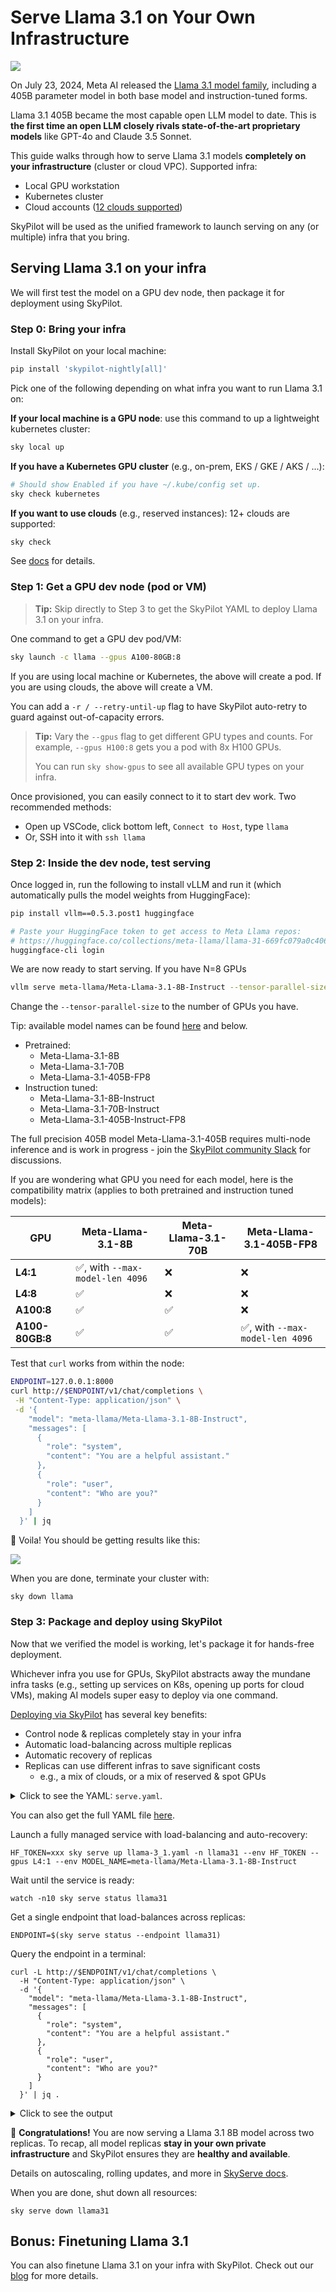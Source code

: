 # Serve Llama 3.1 on Your Own Infrastructure

![](https://i.imgur.com/kQGzHI6.png)

On July 23, 2024, Meta AI released the [Llama 3.1 model family](https://ai.meta.com/blog/meta-llama-3-1/), including a 405B parameter model in both base model and instruction-tuned forms.

Llama 3.1 405B became the most capable open LLM model to date. This is **the first time an open LLM closely rivals state-of-the-art proprietary models** like GPT-4o and Claude 3.5 Sonnet.

This guide walks through how to serve Llama 3.1 models **completely on your infrastructure** (cluster or cloud VPC). Supported infra:

- Local GPU workstation
- Kubernetes cluster
- Cloud accounts ([12 clouds supported](https://skypilot.readthedocs.io/en/latest/getting-started/installation.html))

SkyPilot will be used as the unified framework to launch serving on any (or multiple) infra that you bring.

## Serving Llama 3.1 on your infra

We will first test the model on a GPU dev node, then package it for deployment using SkyPilot.

### Step 0: Bring your infra

Install SkyPilot on your local machine:

```bash
pip install 'skypilot-nightly[all]'
```

Pick one of the following depending on what infra you want to run Llama 3.1 on:

**If your local machine is a GPU node**: use this command to up a lightweight kubernetes cluster:

```bash
sky local up
```

**If you have a Kubernetes GPU cluster** (e.g., on-prem, EKS / GKE / AKS / ...):

```bash
# Should show Enabled if you have ~/.kube/config set up.
sky check kubernetes
```

**If you want to use clouds** (e.g., reserved instances): 12+ clouds are supported:

```bash
sky check
```

See [docs](https://skypilot.readthedocs.io/en/latest/getting-started/installation.html) for details.

### Step 1: Get a GPU dev node (pod or VM)

> **Tip:** Skip directly to Step 3 to get the SkyPilot YAML to deploy Llama 3.1 on your infra.

One command to get a GPU dev pod/VM:
```bash
sky launch -c llama --gpus A100-80GB:8
```
If you are using local machine or Kubernetes, the above will create a pod. If you are using clouds, the above will create a VM.

You can add a `-r / --retry-until-up` flag to have SkyPilot auto-retry to guard against out-of-capacity errors.


> **Tip:** Vary the `--gpus` flag to get different GPU types and counts. For example, `--gpus H100:8` gets you a pod with 8x H100 GPUs.
>
> You can run `sky show-gpus` to see all available GPU types on your infra.


Once provisioned, you can easily connect to it to start dev work. Two recommended methods:
- Open up VSCode, click bottom left, `Connect to Host`, type `llama`
- Or, SSH into it with `ssh llama`

### Step 2: Inside the dev node, test serving

Once logged in, run the following to install vLLM and run it (which automatically pulls the model weights from HuggingFace):
```bash
pip install vllm==0.5.3.post1 huggingface

# Paste your HuggingFace token to get access to Meta Llama repos:
# https://huggingface.co/collections/meta-llama/llama-31-669fc079a0c406a149a5738f
huggingface-cli login
```

We are now ready to start serving.  If you have N=8 GPUs
```bash
vllm serve meta-llama/Meta-Llama-3.1-8B-Instruct --tensor-parallel-size 8
```
Change the `--tensor-parallel-size` to the number of GPUs you have.

Tip: available model names can be found [here](https://huggingface.co/collections/meta-llama/llama-31-669fc079a0c406a149a5738f) and below.
- Pretrained:
  - Meta-Llama-3.1-8B
  - Meta-Llama-3.1-70B
  - Meta-Llama-3.1-405B-FP8
- Instruction tuned:
  - Meta-Llama-3.1-8B-Instruct
  - Meta-Llama-3.1-70B-Instruct
  - Meta-Llama-3.1-405B-Instruct-FP8


The full precision 405B model Meta-Llama-3.1-405B requires multi-node inference and is work in progress - join the [SkyPilot community Slack](https://slack.skypilot.co/) for discussions.

If you are wondering what GPU you need for each model, here is the compatibility matrix (applies to both pretrained and instruction tuned models):

| **GPU**         	| **Meta-Llama-3.1-8B**        	| **Meta-Llama-3.1-70B** 	| **Meta-Llama-3.1-405B-FP8**  	|
|-----------------	|------------------------------	|------------------------	|------------------------------	|
| **L4:1**        	| ✅, with `--max-model-len 4096` 	| ❌                      	| ❌                            	|
| **L4:8**        	| ✅                            	| ❌                      	| ❌                            	|
| **A100:8**      	| ✅                            	| ✅                      	| ❌                            	|
| **A100-80GB:8** 	| ✅                            	| ✅                      	| ✅, with `--max-model-len 4096` 	|

Test that `curl` works from within the node:
```bash
ENDPOINT=127.0.0.1:8000
curl http://$ENDPOINT/v1/chat/completions \
 -H "Content-Type: application/json" \
 -d '{
    "model": "meta-llama/Meta-Llama-3.1-8B-Instruct",
    "messages": [
      {
        "role": "system",
        "content": "You are a helpful assistant."
      },
      {
        "role": "user",
        "content": "Who are you?"
      }
    ]
  }' | jq
```

🎉 Voila! You should be getting results like this:

![](./llama3.1-curl-outputs.png)

When you are done, terminate your cluster with:
```
sky down llama
```

### Step 3: Package and deploy using SkyPilot

Now that we verified the model is working, let's package it for hands-free deployment.

Whichever infra you use for GPUs, SkyPilot abstracts away the mundane infra tasks (e.g., setting up services on K8s, opening up ports for cloud VMs), making AI models super easy to deploy via one command.

[Deploying via SkyPilot](https://skypilot.readthedocs.io/en/latest/serving/sky-serve.html) has several key benefits:
- Control node & replicas completely stay in your infra
- Automatic load-balancing across multiple replicas
- Automatic recovery of replicas
- Replicas can use different infras to save significant costs
  - e.g., a mix of clouds, or a mix of reserved & spot GPUs 

<details>
<summary>Click to see the YAML: <code>serve.yaml</code>.</summary>

```yaml

envs:
  MODEL_NAME: meta-llama/Meta-Llama-3.1-8B-Instruct
  HF_TOKEN: # TODO: Fill with your own huggingface token, or use --env to pass.

service:
  replicas: 2
  # An actual request for readiness probe.
  readiness_probe:
    path: /v1/chat/completions
    post_data:
      model: $MODEL_NAME
      messages:
        - role: user
          content: Hello! What is your name?
      max_tokens: 1

resources:
  accelerators: {L4:8, A10g:8, A10:8, A100:4, A100:8, A100-80GB:2, A100-80GB:4, A100-80GB:8}
  # accelerators: {L4, A10g, A10, L40, A40, A100, A100-80GB} # We can use cheaper accelerators for 8B model.
  cpus: 32+
  disk_size: 1000  # Ensure model checkpoints can fit.
  disk_tier: best
  ports: 8081  # Expose to internet traffic.

setup: |
  pip install vllm==0.5.3post1
  pip install vllm-flash-attn==2.5.9.post1
  # Install Gradio for web UI.
  pip install gradio openai

run: |
  echo 'Starting vllm api server...'
  
  vllm serve $MODEL_NAME \
    --tensor-parallel-size $SKYPILOT_NUM_GPUS_PER_NODE \
    --max-model-len 4096 \
    --port 8081 \
    2>&1 | tee api_server.log &

  while ! `cat api_server.log | grep -q 'Uvicorn running on'`; do
    echo 'Waiting for vllm api server to start...'
    sleep 5
  done
  
  echo 'Starting gradio server...'
  git clone https://github.com/vllm-project/vllm.git || true
  python vllm/examples/gradio_openai_chatbot_webserver.py \
    -m $MODEL_NAME \
    --port 8811 \
    --model-url http://localhost:8081/v1
```

</details>

You can also get the full YAML file [here](https://github.com/skypilot-org/skypilot/blob/master/llm/llama-3_1/llama-3_1.yaml).

Launch a fully managed service with load-balancing and auto-recovery:

```
HF_TOKEN=xxx sky serve up llama-3_1.yaml -n llama31 --env HF_TOKEN --gpus L4:1 --env MODEL_NAME=meta-llama/Meta-Llama-3.1-8B-Instruct
```

Wait until the service is ready:

```
watch -n10 sky serve status llama31
```

Get a single endpoint that load-balances across replicas:

```
ENDPOINT=$(sky serve status --endpoint llama31)
```

Query the endpoint in a terminal:
```
curl -L http://$ENDPOINT/v1/chat/completions \
  -H "Content-Type: application/json" \
  -d '{
    "model": "meta-llama/Meta-Llama-3.1-8B-Instruct",
    "messages": [
      {
        "role": "system",
        "content": "You are a helpful assistant."
      },
      {
        "role": "user",
        "content": "Who are you?"
      }
    ]
  }' | jq .
```


<details>
<summary>Click to see the output</summary>

```console
{
  "id": "chat-5cdbc2091c934e619e56efd0ed85e28f",
  "object": "chat.completion",
  "created": 1721784853,
  "model": "meta-llama/Meta-Llama-3.1-8B-Instruct",
  "choices": [
    {
      "index": 0,
      "message": {
        "role": "assistant",
        "content": "I am a helpful assistant, here to provide information and assist with tasks to the best of my abilities. I'm a computer program designed to simulate conversation and answer questions on a wide range of topics. I can help with things like:\n\n* Providing definitions and explanations\n* Answering questions on history, science, and technology\n* Generating text and ideas\n* Translating languages\n* Offering suggestions and recommendations\n* And more!\n\nI'm constantly learning and improving, so feel free to ask me anything. What can I help you with today?",
        "tool_calls": []
      },
      "logprobs": null,
      "finish_reason": "stop",
      "stop_reason": null
    }
  ],
  "usage": {
    "prompt_tokens": 25,
    "total_tokens": 136,
    "completion_tokens": 111
  }
}
```

</details>

🎉 **Congratulations!** You are now serving a Llama 3.1 8B model across two replicas. To recap, all model replicas **stay in your own private infrastructure** and SkyPilot ensures they are **healthy and available**.


Details on autoscaling, rolling updates, and more in [SkyServe docs](https://skypilot.readthedocs.io/en/latest/serving/sky-serve.html).

When you are done, shut down all resources:

```
sky serve down llama31
```

## Bonus: Finetuning Llama 3.1
You can also finetune Llama 3.1 on your infra with SkyPilot. Check out our [blog](https://blog.skypilot.co/finetune-llama-31-on-your-own-data-and-infra/) for more details.
